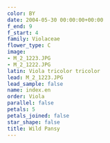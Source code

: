 ```yaml
---
color: BY
date: 2004-05-30 00:00:00+00:00
f_end: 9
f_start: 4
family: Violaceae
flower_type: C
image:
- M_2_1223.JPG
- M_2_1222.JPG
latin: Viola tricolor tricolor
lead: M_2_1223.JPG
lead_sample: false
name: index.en
order: Viola
parallel: false
petals: 5
petals_joined: false
star_shape: false
title: Wild Pansy
---
```

